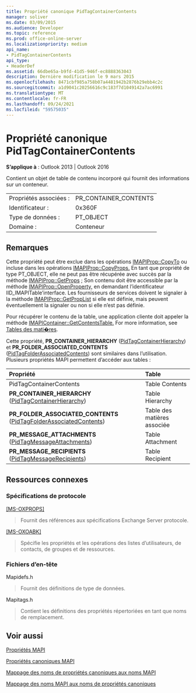 ```yaml
---
title: Propriété canonique PidTagContainerContents
manager: soliver
ms.date: 03/09/2015
ms.audience: Developer
ms.topic: reference
ms.prod: office-online-server
ms.localizationpriority: medium
api_name:
- PidTagContainerContents
api_type:
- HeaderDef
ms.assetid: 66dbe65a-b9fd-41d5-946f-ec8888363043
description: Dernière modification le 9 mars 2015
ms.openlocfilehash: 8471cbf985a758b07a4481942b2876b29ebb4c2c
ms.sourcegitcommit: a1d9041c20256616c9c183f7d1049142a7ac6991
ms.translationtype: MT
ms.contentlocale: fr-FR
ms.lasthandoff: 09/24/2021
ms.locfileid: "59575035"
---
```

# <a name="pidtagcontainercontents-canonical-property"></a>Propriété canonique PidTagContainerContents

  
  
**S’applique à** : Outlook 2013 | Outlook 2016 
  
Contient un objet de table de contenu incorporé qui fournit des informations sur un conteneur.
  
|||
|:-----|:-----|
|Propriétés associées :  <br/> |PR_CONTAINER_CONTENTS  <br/> |
|Identificateur :  <br/> |0x360F  <br/> |
|Type de données :  <br/> |PT_OBJECT  <br/> |
|Domaine :  <br/> |Conteneur  <br/> |
   
## <a name="remarks"></a>Remarques

Cette propriété peut être exclue dans les opérations [IMAPIProp::CopyTo](imapiprop-copyto.md) ou incluse dans les opérations [IMAPIProp::CopyProps.](imapiprop-copyprops.md) En tant que propriété de type PT_OBJECT, elle ne peut pas être récupérée avec succès par la méthode [IMAPIProp::GetProps](imapiprop-getprops.md) ; Son contenu doit être accessible par la méthode [IMAPIProp::OpenProperty,](imapiprop-openproperty.md) en demandant l’identificateur IID_IMAPITable’interface. Les fournisseurs de services doivent le signaler à la méthode [IMAPIProp::GetPropList](imapiprop-getproplist.md) si elle est définie, mais peuvent éventuellement la signaler ou non si elle n’est pas définie. 
  
Pour récupérer le contenu de la table, une application cliente doit appeler la méthode [IMAPIContainer::GetContentsTable.](imapicontainer-getcontentstable.md) For more information, see [Tables des mati�res](contents-tables.md). 
  
Cette propriété, **PR_CONTAINER_HIERARCHY** ([PidTagContainerHierarchy](pidtagcontainerhierarchy-canonical-property.md)) et **PR_FOLDER_ASSOCIATED_CONTENTS** ([PidTagFolderAssociatedContents](pidtagfolderassociatedcontents-canonical-property.md)) sont similaires dans l’utilisation. Plusieurs propriétés MAPI permettent d’accéder aux tables : 
  
|**Propriété**|**Table**|
|:-----|:-----|
|PidTagContainerContents  <br/> |Table Contents  <br/> |
|**PR_CONTAINER_HIERARCHY** ([PidTagContainerHierarchy](pidtagcontainerhierarchy-canonical-property.md))  <br/> |Table Hierarchy  <br/> |
|**PR_FOLDER_ASSOCIATED_CONTENTS** ([PidTagFolderAssociatedContents](pidtagfolderassociatedcontents-canonical-property.md))  <br/> |Table des matières associée  <br/> |
|**PR_MESSAGE_ATTACHMENTS** ([PidTagMessageAttachments](pidtagmessageattachments-canonical-property.md))  <br/> |Table Attachment  <br/> |
|**PR_MESSAGE_RECIPIENTS** ([PidTagMessageRecipients](pidtagmessagerecipients-canonical-property.md))  <br/> |Table Recipient  <br/> |
   
## <a name="related-resources"></a>Ressources connexes

### <a name="protocol-specifications"></a>Spécifications de protocole

[[MS-OXPROPS]](https://msdn.microsoft.com/library/f6ab1613-aefe-447d-a49c-18217230b148%28Office.15%29.aspx)
  
> Fournit des références aux spécifications Exchange Server protocole.
    
[[MS-OXOABK]](https://msdn.microsoft.com/library/f4cf9b4c-9232-4506-9e71-2270de217614%28Office.15%29.aspx)
  
> Spécifie les propriétés et les opérations des listes d’utilisateurs, de contacts, de groupes et de ressources.
    
### <a name="header-files"></a>Fichiers d’en-tête

Mapidefs.h
  
> Fournit des définitions de type de données.
    
Mapitags.h
  
> Contient les définitions des propriétés répertoriées en tant que noms de remplacement.
    
## <a name="see-also"></a>Voir aussi



[Propriétés MAPI](mapi-properties.md)
  
[Propriétés canoniques MAPI](mapi-canonical-properties.md)
  
[Mappage des noms de propriétés canoniques aux noms MAPI](mapping-canonical-property-names-to-mapi-names.md)
  
[Mappage des noms MAPI aux noms de propriétés canoniques](mapping-mapi-names-to-canonical-property-names.md)

